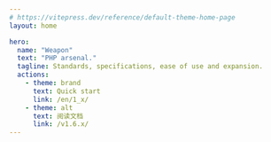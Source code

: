 ```yaml
---
# https://vitepress.dev/reference/default-theme-home-page
layout: home

hero:
  name: "Weapon"
  text: "PHP arsenal."
  tagline: Standards, specifications, ease of use and expansion.
  actions:
    - theme: brand
      text: Quick start
      link: /en/1_x/
    - theme: alt
      text: 阅读文档
      link: /v1.6.x/
---
```


